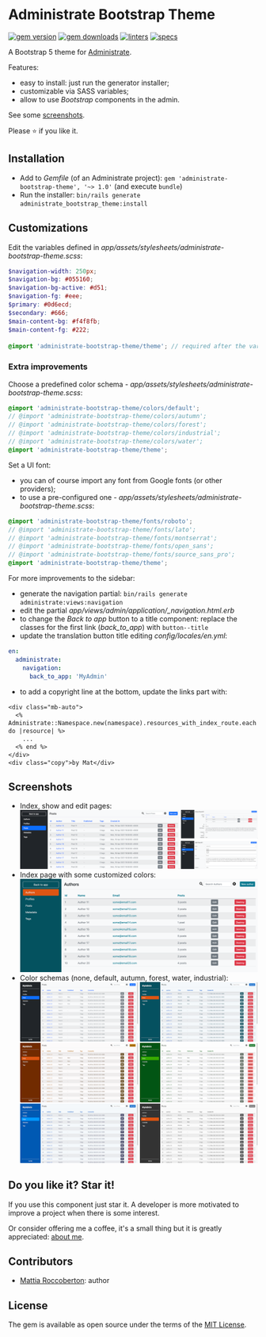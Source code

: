 # Administrate Bootstrap Theme
[![gem version](https://badge.fury.io/rb/administrate-bootstrap-theme.svg)](https://badge.fury.io/rb/administrate-bootstrap-theme)
[![gem downloads](https://badgen.net/rubygems/dt/administrate-bootstrap-theme)](https://rubygems.org/gems/administrate-bootstrap-theme) 
[![linters](https://github.com/blocknotes/administrate-bootstrap-theme/actions/workflows/linters.yml/badge.svg)](https://github.com/blocknotes/administrate-bootstrap-theme/actions/workflows/linters.yml)
[![specs](https://github.com/blocknotes/administrate-bootstrap-theme/actions/workflows/specs.yml/badge.svg)](https://github.com/blocknotes/administrate-bootstrap-theme/actions/workflows/specs.yml)

A Bootstrap 5 theme for [Administrate](https://github.com/thoughtbot/administrate).

Features:
- easy to install: just run the generator installer;
- customizable via SASS variables;
- allow to use *Bootstrap* components in the admin.

See some [screenshots](#screenshots).

Please :star: if you like it.

## Installation

- Add to *Gemfile* (of an Administrate project): `gem 'administrate-bootstrap-theme', '~> 1.0'` (and execute `bundle`)
- Run the installer: `bin/rails generate administrate_bootstrap_theme:install`

## Customizations

Edit the variables defined in *app/assets/stylesheets/administrate-bootstrap-theme.scss*:

```scss
$navigation-width: 250px;
$navigation-bg: #055160;
$navigation-bg-active: #d51;
$navigation-fg: #eee;
$primary: #0d6ecd;
$secondary: #666;
$main-content-bg: #f4f8fb;
$main-content-fg: #222;

@import 'administrate-bootstrap-theme/theme'; // required after the variables setup
```

### Extra improvements

Choose a predefined color schema - *app/assets/stylesheets/administrate-bootstrap-theme.scss*:

```scss
@import 'administrate-bootstrap-theme/colors/default';
// @import 'administrate-bootstrap-theme/colors/autumn';
// @import 'administrate-bootstrap-theme/colors/forest';
// @import 'administrate-bootstrap-theme/colors/industrial';
// @import 'administrate-bootstrap-theme/colors/water';
@import 'administrate-bootstrap-theme/theme';
```

Set a UI font:

- you can of course import any font from Google fonts (or other providers);
- to use a pre-configured one - *app/assets/stylesheets/administrate-bootstrap-theme.scss*:
```scss
@import 'administrate-bootstrap-theme/fonts/roboto';
// @import 'administrate-bootstrap-theme/fonts/lato';
// @import 'administrate-bootstrap-theme/fonts/montserrat';
// @import 'administrate-bootstrap-theme/fonts/open_sans';
// @import 'administrate-bootstrap-theme/fonts/source_sans_pro';
@import 'administrate-bootstrap-theme/theme';
```

For more improvements to the sidebar:

- generate the navigation partial: `bin/rails generate administrate:views:navigation`
- edit the partial *app/views/admin/application/_navigation.html.erb*
- to change the _Back to app_ button to a title component: replace the classes for the first link (_back_to_app_) with `button--title`
- update the translation button title editing *config/locales/en.yml*:
```yml
en:
  administrate:
    navigation:
      back_to_app: 'MyAdmin'
```
- to add a copyright line at the bottom, update the links part with:
```erb
<div class="mb-auto">
  <% Administrate::Namespace.new(namespace).resources_with_index_route.each do |resource| %>
    ...
  <% end %>
</div>
<div class="copy">by Mat</div>
```

## Screenshots

- Index, show and edit pages: ![Administrate Bootstrap Theme sections](extra/screenshot_sections.png)
- Index page with some customized colors: ![Administrate Bootstrap Theme index page customized](extra/screenshot_index_alt.png)
- Color schemas (none, default, autumn, forest, water, industrial): ![Administrate Bootstrap Theme colors](extra/screenshot_colors.png)

## Do you like it? Star it!

If you use this component just star it. A developer is more motivated to improve a project when there is some interest.

Or consider offering me a coffee, it's a small thing but it is greatly appreciated: [about me](https://www.blocknot.es/about-me).

## Contributors

- [Mattia Roccoberton](https://blocknot.es/): author

## License

The gem is available as open source under the terms of the [MIT License](https://opensource.org/licenses/MIT).
